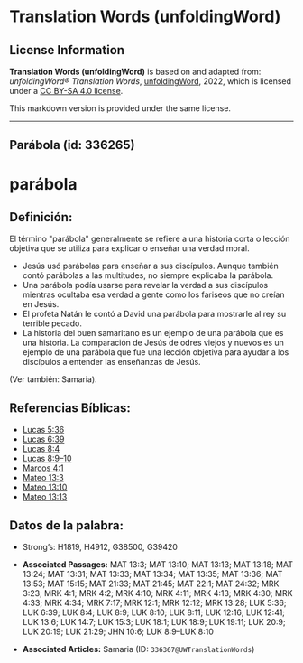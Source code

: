 # Translation Words (unfoldingWord)

## License Information

**Translation Words (unfoldingWord)** is based on and adapted from: _unfoldingWord® Translation Words_, [unfoldingWord](https://unfoldingword.org/utw), 2022, which is licensed under a [CC BY-SA 4.0 license](https://creativecommons.org/licenses/by-sa/4.0/legalcode.en).

This markdown version is provided under the same license.



--------------------------------

## Parábola (id: 336265)

parábola
========

Definición:
-----------

El término "parábola" generalmente se refiere a una historia corta o lección objetiva que se utiliza para explicar o enseñar una verdad moral.

* Jesús usó parábolas para enseñar a sus discípulos. Aunque también contó parábolas a las multitudes, no siempre explicaba la parábola.
* Una parábola podía usarse para revelar la verdad a sus discípulos mientras ocultaba esa verdad a gente como los fariseos que no creían en Jesús.
* El profeta Natán le contó a David una parábola para mostrarle al rey su terrible pecado.
* La historia del buen samaritano es un ejemplo de una parábola que es una historia. La comparación de Jesús de odres viejos y nuevos es un ejemplo de una parábola que fue una lección objetiva para ayudar a los discípulos a entender las enseñanzas de Jesús.

(Ver también: Samaria).

Referencias Bíblicas:
---------------------

* [Lucas 5:36](https://ref.ly/Luke5:36)
* [Lucas 6:39](https://ref.ly/Luke6:39)
* [Lucas 8:4](https://ref.ly/Luke8:4)
* [Lucas 8:9–10](https://ref.ly/Luke8:9-Luke8:10)
* [Marcos 4:1](https://ref.ly/Mark4:1)
* [Mateo 13:3](https://ref.ly/Matt13:3)
* [Mateo 13:10](https://ref.ly/Matt13:10)
* [Mateo 13:13](https://ref.ly/Matt13:13)

Datos de la palabra:
--------------------

* Strong’s: H1819, H4912, G38500, G39420

* **Associated Passages:** MAT 13:3; MAT 13:10; MAT 13:13; MAT 13:18; MAT 13:24; MAT 13:31; MAT 13:33; MAT 13:34; MAT 13:35; MAT 13:36; MAT 13:53; MAT 15:15; MAT 21:33; MAT 21:45; MAT 22:1; MAT 24:32; MRK 3:23; MRK 4:1; MRK 4:2; MRK 4:10; MRK 4:11; MRK 4:13; MRK 4:30; MRK 4:33; MRK 4:34; MRK 7:17; MRK 12:1; MRK 12:12; MRK 13:28; LUK 5:36; LUK 6:39; LUK 8:4; LUK 8:9; LUK 8:10; LUK 8:11; LUK 12:16; LUK 12:41; LUK 13:6; LUK 14:7; LUK 15:3; LUK 18:1; LUK 18:9; LUK 19:11; LUK 20:9; LUK 20:19; LUK 21:29; JHN 10:6; LUK 8:9–LUK 8:10
* **Associated Articles:** Samaria (ID: `336367@UWTranslationWords`)

